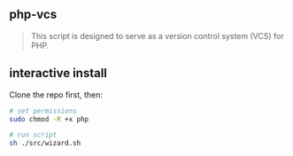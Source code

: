 ## php-vcs
> This script is designed to serve as a version control system (VCS) for PHP.

## interactive install

Clone the repo first, then:
```bash
# set permissions
sudo chmod -R +x php

# run script
sh ./src/wizard.sh
```
